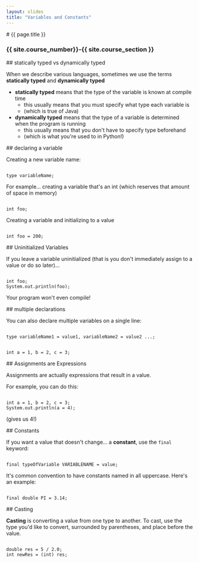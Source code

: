 ```yaml
---
layout: slides
title: "Variables and Constants"
---
```

<section markdown="block" class="intro-slide">
# {{ page.title }}

### {{ site.course_number}}-{{ site.course_section }}

<p><small></small></p>
</section>

<section markdown="block">
## statically typed vs dynamically typed

When we describe various languages, sometimes we use the terms __statically typed__ and __dynamically typed__

* __statically typed__ means that the type of the variable is known at compile time 
	* this usually means that you must specify what type each variable is
	* (which is true of Java)
* __dynamically typed__ means that the type of a variable is determined when the program is running
	* this usually means that you don't have to specify type beforehand
	* (which is what you're used to in Python!)
</section>

<section markdown="block">
## declaring a variable


Creating a new variable name:

<pre><code data-trim contenteditable>
type variableName;
</code></pre>

For example... creating a variable that's an int (which reserves that amount of space in memory)

<pre><code data-trim contenteditable>
int foo;
</code></pre>

Creating a variable and initializing to a value

<pre><code data-trim contenteditable>
int foo = 200;
</code></pre>

</section>

<section markdown="block">
## Uninitialized Variables

If you leave a variable uninitialized (that is you don't immediately assign to a value or do so later)...

<pre><code data-trim contenteditable>
int foo;
System.out.println(foo);
</code></pre>

Your program won't even compile!
</section>

<section markdown="block">
## multiple declarations

You can also declare multiple variables on a single line:

<pre><code data-trim contenteditable>
type variableName1 = value1, variableName2 = value2 ...;
</code></pre>

<pre><code data-trim contenteditable>
int a = 1, b = 2, c = 3;
</code></pre>
</section>

<section markdown="block">
## Assignments are Expressions

Assignments are actually expressions that result in a value.

For example, you can do this:

<pre><code data-trim contenteditable>
int a = 1, b = 2, c = 3;
System.out.println(a = 4);
</code></pre>

(gives us 4!)
</section>

<section markdown="block">
## Constants

If you want a value that doesn't change... a __constant__, use the <code>final</code> keyword:

<pre><code data-trim contenteditable>
final typeOfVariable VARIABLENAME = value;
</code></pre>

It's common convention to have constants named in all uppercase. Here's an example:

<pre><code data-trim contenteditable>
final double PI = 3.14;
</code></pre>

</section>
<section markdown="block">
## Casting

__Casting__ is converting a value from one type to another. To cast, use the type you'd like to convert, surrounded by parentheses, and place before the value.

<pre><code data-trim contenteditable>
double res = 5 / 2.0;
int newRes = (int) res;
</code></pre>
</section>
